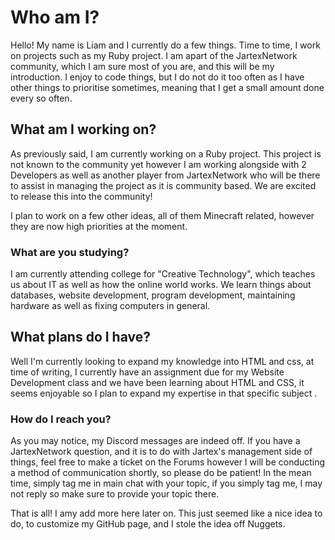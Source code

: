 # Who am I?
Hello! My name is Liam and I currently do a few things. Time to time, I work on projects such as my Ruby project. I am apart of the JartexNetwork community, which I am sure most of you are, and this will be my introduction. I enjoy to code things, but I do not do it too often as I have other things to prioritise sometimes, meaning that I get a small amount done every so often.

## What am I working on?
As previously said, I am currently working on a Ruby project. This project is not known to the community yet however I am working alongside with 2 Developers as well as another player from JartexNetwork who will be there to assist in managing the project as it is community based. We are excited to release this into the community!

I plan to work on a few other ideas, all of them Minecraft related, however they are now high priorities at the moment.

### What are you studying?
I am currently attending college for "Creative Technology", which teaches us about IT as well as how the online world works. We learn things about databases, website development, program development, maintaining hardware as well as fixing computers in general. 

## What plans do I have?
Well I'm currently looking to expand my knowledge into HTML and css, at time of writing, I currently have an assignment due for my Website Development class and we have been learning about HTML and CSS, it seems enjoyable so I plan to expand my expertise in that specific subject .

### How do I reach you?
As you may notice, my Discord messages are indeed off. If you have a JartexNetwork question, and it is to do with Jartex's management side of things, feel free to make a ticket on the Forums however I will be conducting a method of communication shortly, so please do be patient! In the mean time, simply tag me in main chat with your topic, if you simply tag me, I may not reply so make sure to provide your topic there.

That is all! I amy add more here later on. This just seemed like a nice idea to do, to customize my GitHub page, and I stole the idea off Nuggets.

